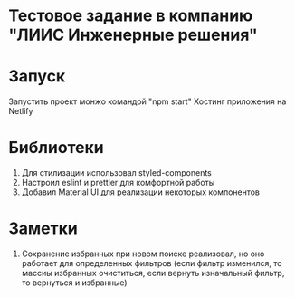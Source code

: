 # Тестовое задание в компанию "ЛИИС Инженерные решения"

# Запуск

Запустить проект монжо командой "npm start"
Хостинг приложения на Netlify
# Библиотеки

1. Для стилизации использовал styled-components
2. Настроил eslint и prettier для комфортной работы
3. Добавил Material UI для реализации некоторых компонентов

# Заметки 

1. Сохранение избранных при новом поиске реализовал, но оно работает для определенных фильтров
(если фильтр изменился, то массиы избранных очиститься, если вернуть изначальный фильтр, то вернуться и избранные)